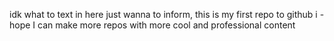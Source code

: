 idk what to text in here
just wanna to inform, this is my first repo to github
i -hope I can make more repos with more cool and professional content
